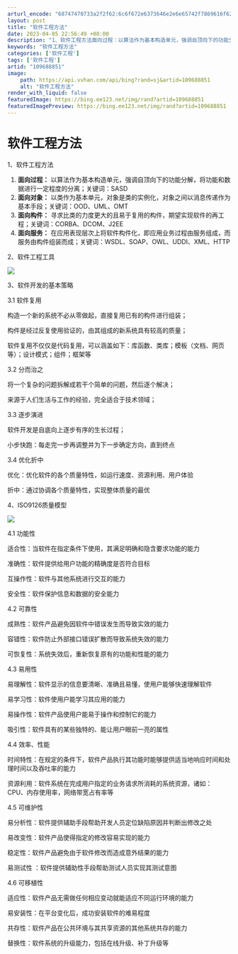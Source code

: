 ```yaml
---
arturl_encode: "68747470733a2f2f62:6c6f672e6373646e2e6e65742f7869616f62616f373836352f:61727469636c652f64657461696c732f313039363838383531"
layout: post
title: "软件工程方法"
date: 2023-04-05 22:56:49 +08:00
description: "1、软件工程方法面向过程：以算法作为基本构造单元，强调自顶向下的功能分解，将功能"
keywords: "软件工程方法"
categories: ['软件工程']
tags: ['软件工程']
artid: "109688851"
image:
    path: https://api.vvhan.com/api/bing?rand=sj&artid=109688851
    alt: "软件工程方法"
render_with_liquid: false
featuredImage: https://bing.ee123.net/img/rand?artid=109688851
featuredImagePreview: https://bing.ee123.net/img/rand?artid=109688851
---
```


# 软件工程方法

1、软件工程方法

1. ****面向过程：****
   以算法作为基本构造单元，强调自顶向下的功能分解，将功能和数据进行一定程度的分离；关键词：SASD
2. ****面向对象：****
   以类作为基本单元，对象是类的实例化，对象之间以消息传递作为基本手段；关键词：OOD、UML、OMT
3. ****面向构件：****
   寻求比类的力度更大的且易于复用的构件，期望实现软件的再工程；关键词：CORBA、DCOM、J2EE
4. ****面向服务：****
   在应用表现层次上将软件构件化，即应用业务过程由服务组成，而服务由构件组装而成；关键词：WSDL、SOAP、OWL、UDDI、XML、HTTP

2、软件工程工具

![](https://i-blog.csdnimg.cn/blog_migrate/a1e954f8436085fa4bee5ec5650eda27.png)

3、软件开发的基本策略

3.1 软件复用

构造一个新的系统不必从零做起，直接复用已有的构件进行组装；

构件是经过反复使用验证的，由其组成的新系统具有较高的质量；

软件复用不仅仅是代码复用，可以涵盖如下：库函数、类库；模板（文档、网页等）；设计模式；组件；框架等

3.2 分而治之

将一个复杂的问题拆解成若干个简单的问题，然后逐个解决；

来源于人们生活与工作的经验，完全适合于技术领域；

3.3 逐步演进

软件开发是自底向上逐步有序的生长过程；

小步快跑：每走完一步再调整并为下一步确定方向，直到终点

3.4 优化折中

优化：优化软件的各个质量特性，如运行速度、资源利用、用户体验

折中：通过协调各个质量特性，实现整体质量的最优

4、ISO9126质量模型

![](https://i-blog.csdnimg.cn/blog_migrate/6d309a3cd2feb2e569da0618ec4221c1.png)

4.1 功能性

适合性：当软件在指定条件下使用，其满足明确和隐含要求功能的能力

准确性：软件提供给用户功能的精确度是否符合目标

互操作性：软件与其他系统进行交互的能力

安全性：软件保护信息和数据的安全能力

4.2 可靠性

成熟性：软件产品避免因软件中错误发生而导致实效的能力

容错性：软件防止外部接口错误扩散而导致系统失效的能力

可恢复性：系统失效后，重新恢复原有的功能和性能的能力

4.3 易用性

易理解性：软件显示的信息要清晰、准确且易懂，使用户能够快速理解软件

易学习性：软件使用户能学习其应用的能力

易操作性：软件产品使用户能易于操作和控制它的能力

吸引性：软件具有的某些独特的、能让用户眼前一亮的属性

4.4 效率、性能

时间特性：在规定的条件下，软件产品执行其功能时能够提供适当地响应时间和处理时间以及吞吐率的能力

资源利用：软件系统在完成用户指定的业务请求所消耗的系统资源，诸如：CPU、内存使用率，网络带宽占有率等

4.5 可维护性

易分析性：软件提供辅助手段帮助开发人员定位缺陷原因并判断出修改之处

易改变性：软件产品使得指定的修改容易实现的能力

稳定性：软件产品避免由于软件修改而造成意外结果的能力

易测试性 ：软件提供辅助性手段帮助测试人员实现其测试意图

4.6 可移植性

适应性：软件产品无需做任何相应变动就能适应不同运行环境的能力

易安装性：在平台变化后，成功安装软件的难易程度

共存性：软件产品在公共环境与其共享资源的其他系统共存的能力

替换性：软件系统的升级能力，包括在线升级、补丁升级等